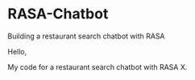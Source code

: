 # RASA-Chatbot
Building a restaurant search chatbot with RASA

Hello, 

My code for a restaurant search chatbot with RASA X.
